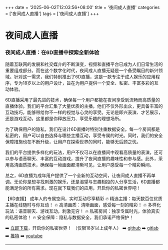 +++
date = '2025-06-02T12:03:56+08:00'
title = '夜间成人直播'
categories = ['夜间成人直播']
tags = ['夜间成人直播']
+++

# 夜间成人直播

### 夜间成人直播：在6D直播中探索全新体验

随着互联网的发展和社交媒介的不断演变，视频和直播平台已成为人们日常生活的重要组成部分。而在这个数字化时代，夜间成人直播无疑是一个备受瞩目的新兴领域。针对这一需求，我们特别推出了6D直播，这是一款专注于成人娱乐的应用程序，专为18岁以上的用户设计，旨在为用户提供一个安全、私密、丰富多彩的互动体验。

6D直播采用了最先进的技术，确保每一个用户都能在夜间享受到流畅而高质量的直播体验。我们的平台汇集了大量优质的主播，他们不仅外形出众，更具备丰富的互动技巧，能够带给你不一样的视觉与心灵的享受。无论是即兴表演、才艺展示，还是游戏互动，这里都是你释放压力、享受乐趣的理想场所。

为了确保用户的隐私，我们在设计6D直播时特别注重数据安全。每一个房间都是私密的，用户可以自由选择与哪些主播互动，享受专属的时光。同时，我们的安全保障措施也在不断升级，让用户在探索世界的同时，能够无后顾之忧。

我们的平台提供多样化的玩法，用户不仅可以在直播间中观看高质量的表演，还可以参与语音聊天、丰富的互动游戏，提升了夜间直播的趣味性和参与感。此外，采用高清画质技术，确保每一帧画面都清晰可见，让用户感受每一个精彩瞬间。

总之，6D直播为成年用户提供了一个全新的互动空间，让夜间成人直播不再单调。无论你是想寻找刺激的娱乐，还是渴望与志趣相投的人分享生活，6D直播都能满足你的所有需求。现在就下载我们的应用，开启你的私密世界吧！

【6D直播】
成年人的专属空间，实时互动尽享精彩
🔥 精选主播：每天数百位优质主播在线随时与你互动！
🔥 高清画质：清晰画面，感受每一刻的精彩！
🔥 多样化玩法：语音聊天、游戏互动，刺激无穷！
🔥 私密房间：独享专属时光，体验真实的私密体验！
🔥 安全保障：隐私与数据安全，我们承诺严格保护！

➡️ [立即下载](https://down123.s3.ap-east-1.amazonaws.com/down/down.html?channelCode=blog)，开启你的私密世界！ 
（仅限18岁以上成年人）
➡️ [github](https://aldult-live.github.io/)
➡️ [gitlab](https://seo-09598d.gitlab.io/)
➡️ [推特](https://x.com/wegame33)
➡️ [youtube](https://www.youtube.com/@6Dlive)

---
